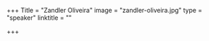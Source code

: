 +++
Title = "Zandler Oliveira"
image = "zandler-oliveira.jpg"
type = "speaker"
linktitle = ""

+++

